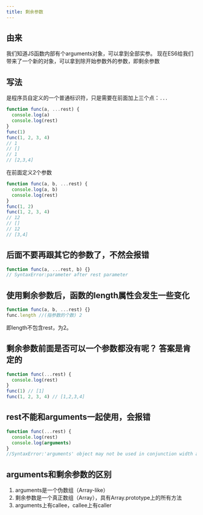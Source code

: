 ```yaml
---
title: 剩余参数
---
```


## 由来

我们知道JS函数内部有个arguments对象，可以拿到全部实参。
现在ES6给我们带来了一个新的对象，可以拿到除开始参数外的参数，即剩余参数

## 写法

是程序员自定义的一个普通标识符，只是需要在前面加上三个点：`...`

```javascript
function func(a, ...rest) {
  console.log(a)
  console.log(rest)
}
func(1)
func(1, 2, 3, 4)
// 1
// []
// 1
// [2,3,4]
```

在前面定义2个参数

```javascript
function func(a, b, ...rest) {
  console.log(a, b)
  console.log(rest)
}
func(1, 2)
func(1, 2, 3, 4)
// 12
// []
// 12
// [3,4]
```

## 后面不要再跟其它的参数了，不然会报错

```javascript
function func(a, ...rest, b) {}
// SyntaxError:parameter after rest parameter
```

## 使用剩余参数后，函数的length属性会发生一些变化

```javascript
function func(a, b, ...rest) {}
func.length //(指参数的个数) 2
```

即length不包含rest，为2。

## 剩余参数前面是否可以一个参数都没有呢？ 答案是肯定的

```javascript
function func(...rest) {
  console.log(rest)
}
func(1) // [1]
func(1, 2, 3, 4) // [1,2,3,4]
```

## rest不能和arguments一起使用，会报错

```javascript
function func(...rest) {
  console.log(rest)
  console.log(arguments)
}
//SyntaxError:'arguments' object may not be used in conjunction width a rest parameter(火狐，谷歌没有)
```

## arguments和剩余参数的区别

1. arguments是一个伪数组（Array-like）
2. 剩余参数是一个真正数组（Array），具有Array.prototype上的所有方法
3. arguments上有callee，callee上有caller
